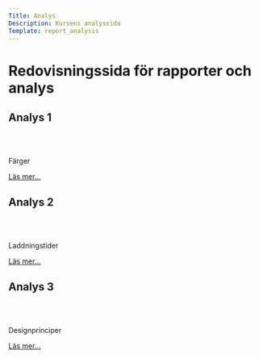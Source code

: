 ```yaml
---
Title: Analys
Description: Kursens analyssida
Template: report_analysis
---
```


Redovisningssida för rapporter och analys
==========================

<div class="kmom-box">
<h2>Analys 1</h2>
<br><br>
<p>Färger</p>      
<a href="analysis/uppgift01"><p>Läs mer...</p></a>   
</div>

<div class="kmom-box">
<h2>Analys 2</h2>
<br><br>
<p>Laddningstider</p>
<a href="analysis/uppgift02"><p>Läs mer...</p></a>     
</div>

<div class="kmom-box">
<h2>Analys 3</h2>
<br><br>
<p>Designprinciper</p>  
<a href="analysis/uppgift03"><p>Läs mer...</p></a>      
</div>
